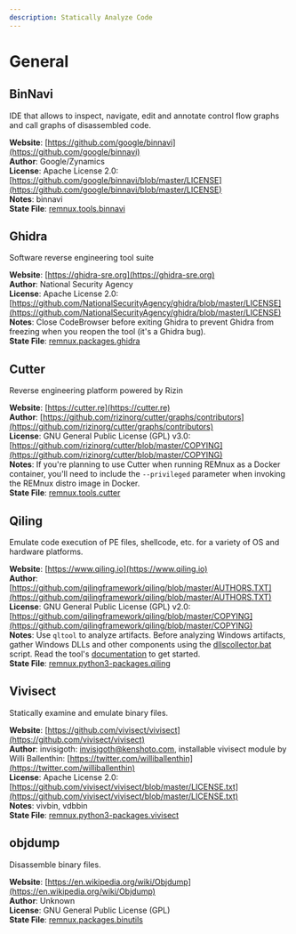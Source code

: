 ```yaml
---
description: Statically Analyze Code
---
```


# General

## BinNavi

IDE that allows to inspect, navigate, edit and annotate control flow graphs and call graphs of disassembled code.

**Website**: [https://github.com/google/binnavi](https://github.com/google/binnavi)  
**Author**: Google/Zynamics  
**License**: Apache License 2.0: [https://github.com/google/binnavi/blob/master/LICENSE](https://github.com/google/binnavi/blob/master/LICENSE)  
**Notes**: binnavi  
**State File**: [remnux.tools.binnavi](https://github.com/REMnux/salt-states/blob/master/remnux/tools/binnavi.sls)

## Ghidra

Software reverse engineering tool suite

**Website**: [https://ghidra-sre.org](https://ghidra-sre.org)  
**Author**: National Security Agency  
**License**: Apache License 2.0: [https://github.com/NationalSecurityAgency/ghidra/blob/master/LICENSE](https://github.com/NationalSecurityAgency/ghidra/blob/master/LICENSE)  
**Notes**: Close CodeBrowser before exiting Ghidra to prevent Ghidra from freezing when you reopen the tool \(it's a Ghidra bug\).  
**State File**: [remnux.packages.ghidra](https://github.com/REMnux/salt-states/blob/master/remnux/packages/ghidra.sls)

## Cutter

Reverse engineering platform powered by Rizin

**Website**: [https://cutter.re](https://cutter.re)  
**Author**: [https://github.com/rizinorg/cutter/graphs/contributors](https://github.com/rizinorg/cutter/graphs/contributors)  
**License**: GNU General Public License \(GPL\) v3.0: [https://github.com/rizinorg/cutter/blob/master/COPYING](https://github.com/rizinorg/cutter/blob/master/COPYING)  
**Notes**: If you're planning to use Cutter when running REMnux as a Docker container, you'll need to include the `--privileged` parameter when invoking the REMnux distro image in Docker.  
**State File**: [remnux.tools.cutter](https://github.com/REMnux/salt-states/blob/master/remnux/tools/cutter.sls)

## Qiling

Emulate code execution of PE files, shellcode, etc. for a variety of OS and hardware platforms.

**Website**: [https://www.qiling.io](https://www.qiling.io)  
**Author**: [https://github.com/qilingframework/qiling/blob/master/AUTHORS.TXT](https://github.com/qilingframework/qiling/blob/master/AUTHORS.TXT)  
**License**: GNU General Public License \(GPL\) v2.0: [https://github.com/qilingframework/qiling/blob/master/COPYING](https://github.com/qilingframework/qiling/blob/master/COPYING)  
**Notes**: Use `qltool` to analyze artifacts. Before analyzing Windows artifacts, gather Windows DLLs and other components using the [dllscollector.bat](https://github.com/qilingframework/qiling/blob/master/examples/scripts/dllscollector.bat) script. Read the tool's [documentation](https://docs.qiling.io) to get started.  
**State File**: [remnux.python3-packages.qiling](https://github.com/REMnux/salt-states/blob/master/remnux/python3-packages/qiling.sls)

## Vivisect

Statically examine and emulate binary files.

**Website**: [https://github.com/vivisect/vivisect](https://github.com/vivisect/vivisect)  
**Author**: invisigoth: invisigoth@kenshoto.com, installable vivisect module by Willi Ballenthin: [https://twitter.com/williballenthin](https://twitter.com/williballenthin)  
**License**: Apache License 2.0: [https://github.com/vivisect/vivisect/blob/master/LICENSE.txt](https://github.com/vivisect/vivisect/blob/master/LICENSE.txt)  
**Notes**: vivbin, vdbbin  
**State File**: [remnux.python3-packages.vivisect](https://github.com/REMnux/salt-states/blob/master/remnux/python3-packages/vivisect.sls)

## objdump

Disassemble binary files.

**Website**: [https://en.wikipedia.org/wiki/Objdump](https://en.wikipedia.org/wiki/Objdump)  
**Author**: Unknown  
**License**: GNU General Public License \(GPL\)  
**State File**: [remnux.packages.binutils](https://github.com/REMnux/salt-states/blob/master/remnux/packages/binutils.sls)

